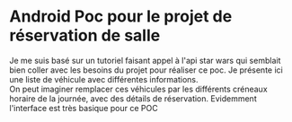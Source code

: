 # Android Poc pour le projet de réservation de salle

Je me suis basé sur un tutoriel faisant appel à l'api star wars qui semblait bien coller avec les besoins du projet pour réaliser ce poc.
Je présente ici une liste de véhicule avec différentes informations.  
On peut imaginer remplacer ces véhicules par les différents créneaux horaire de la journée, avec des détails de réservation.
Evidemment l'interface est très basique pour ce POC